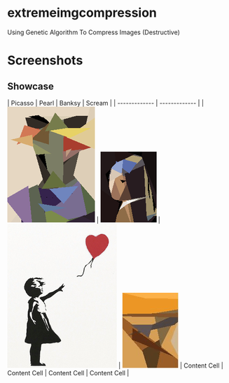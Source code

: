 # extremeimgcompression
Using Genetic Algorithm To Compress Images (Destructive)

# Screenshots

## Showcase

| Picasso  | Pearl | Banksy | Scream |
| ------------- | ------------- |
| ![Picasso](https://raw.githubusercontent.com/snuids/extremeimgcompression/master/media/picasso.gif)  | ![Pearl](https://raw.githubusercontent.com/snuids/extremeimgcompression/master/media/pearl.gif)  | ![Banksy](https://raw.githubusercontent.com/snuids/extremeimgcompression/master/media/banksy.gif) | ![Scream](https://raw.githubusercontent.com/snuids/extremeimgcompression/master/media/scream.gif)
| Content Cell  | Content Cell  | Content Cell  | Content Cell  |








